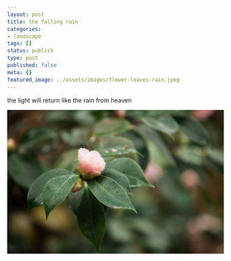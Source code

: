 ```yaml
---
layout: post
title: the falling rain
categories:
- landscape
tags: []
status: publish
type: post
published: false
meta: {}
featured_image: ../assets/images/flower-leaves-rain.jpeg
---
```

the light will return
like the rain from heaven


![blossoms in the rain](/assets/images/flower-leaves-rain.jpeg)
  
